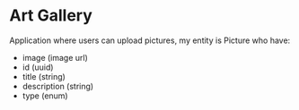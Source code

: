# Art Gallery

Application where users can upload pictures, my entity is Picture who have:

- image (image url)
- id (uuid)
- title (string)
- description (string)
- type (enum)
